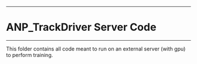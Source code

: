 --------------------------------------------------------------------------------
# ANP_TrackDriver Server Code
--------------------------------------------------------------------------------
This folder contains all code meant to run on an external server (with gpu) to perform training.